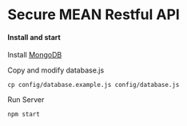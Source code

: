 # Secure MEAN Restful API

#### Install and start
Install [MongoDB](https://www.mongodb.com/)

Copy and modify database.js
```
cp config/database.example.js config/database.js
```

Run Server
```
npm start
```